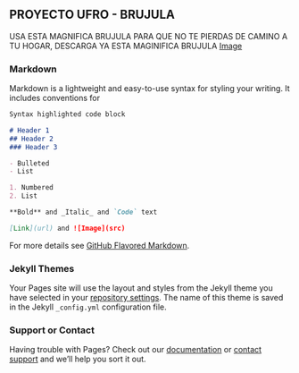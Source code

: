 ## PROYECTO UFRO - BRUJULA

USA ESTA MAGNIFICA BRUJULA PARA QUE NO TE PIERDAS DE CAMINO A TU HOGAR, DESCARGA YA ESTA MAGINIFICA BRUJULA
[Image](https://www.google.com/url?sa=i&url=https%3A%2F%2Ftoppng.com%2Fresultado-de-imagen-para-boton-de-descarga-PNG-free-PNG-Images_407559&psig=AOvVaw3pMnVem7gw_YvdYy1kmcjB&ust=1627584775273000&source=images&cd=vfe&ved=0CAsQjRxqFwoTCLClnPu3hvICFQAAAAAdAAAAABAE)

### Markdown

Markdown is a lightweight and easy-to-use syntax for styling your writing. It includes conventions for

```markdown
Syntax highlighted code block

# Header 1
## Header 2
### Header 3

- Bulleted
- List

1. Numbered
2. List

**Bold** and _Italic_ and `Code` text

[Link](url) and ![Image](src)
```

For more details see [GitHub Flavored Markdown](https://guides.github.com/features/mastering-markdown/).

### Jekyll Themes

Your Pages site will use the layout and styles from the Jekyll theme you have selected in your [repository settings](https://github.com/nikomaufro/pag-web/settings/pages). The name of this theme is saved in the Jekyll `_config.yml` configuration file.

### Support or Contact

Having trouble with Pages? Check out our [documentation](https://docs.github.com/categories/github-pages-basics/) or [contact support](https://support.github.com/contact) and we’ll help you sort it out.
